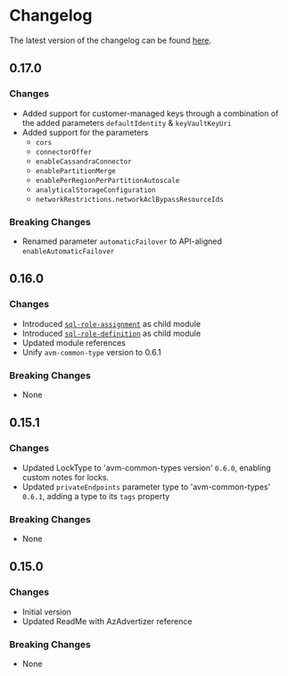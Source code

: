 # Changelog

The latest version of the changelog can be found [here](https://github.com/Azure/bicep-registry-modules/blob/main/avm/res/document-db/database-account/CHANGELOG.md).

## 0.17.0

### Changes

- Added support for customer-managed keys through a combination of the added parameters `defaultIdentity` & `keyVaultKeyUri`
- Added support for the parameters
  - `cors`
  - `connectorOffer`
  - `enableCassandraConnector`
  - `enablePartitionMerge`
  - `enablePerRegionPerPartitionAutoscale`
  - `analyticalStorageConfiguration`
  - `networkRestrictions.networkAclBypassResourceIds`

### Breaking Changes

- Renamed parameter `automaticFailover` to API-aligned `enableAutomaticFailover`

## 0.16.0

### Changes

- Introduced [`sql-role-assignment`](/Azure/bicep-registry-modules/blob/main/avm/res/document-db/database-account/sql-role-assignment) as child module
- Introduced [`sql-role-definition`](/Azure/bicep-registry-modules/blob/main/avm/res/document-db/database-account/sql-role-definition) as child module
- Updated module references
- Unify `avm-common-type` version to 0.6.1

### Breaking Changes

- None

## 0.15.1

### Changes

- Updated LockType to 'avm-common-types version' `0.6.0`, enabling custom notes for locks.
- Updated `privateEndpoints` parameter type to 'avm-common-types' `0.6.1`, adding a type to its `tags` property

### Breaking Changes

- None

## 0.15.0

### Changes

- Initial version
- Updated ReadMe with AzAdvertizer reference

### Breaking Changes

- None
